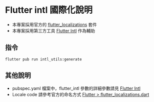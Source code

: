 # Flutter intl 國際化說明
- 本專案採用官方的 [flutter_localizations](https://pub.dev/packages/flutter_localization) 套件
- 本專案採用第三方工具 [Flutter Intl](https://plugins.jetbrains.com/plugin/13666-flutter-intl) 作為輔助

## 指令
```
flutter pub run intl_utils:generate
```

## 其他說明
- pubspec.yaml 檔案中，flutter_intl 參數的詳細參數請見 [Flutter Intl](https://plugins.jetbrains.com/plugin/13666-flutter-intl)
- Locale code 請參考官方的命名方式 [Flutter > flutter_localizations.dart](https://api.flutter.dev/flutter/flutter_localizations/flutter_localizations-library.html)
